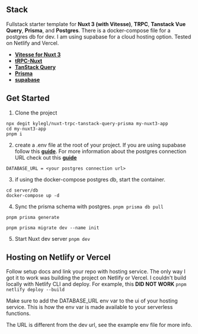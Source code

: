  ## Stack

Fullstack starter template for **Nuxt 3 (with Vitesse)**, **TRPC**, **Tanstack Vue Query**, **Prisma**, and **Postgres**. There is a docker-compose file for a postgres db for dev. I am using supabase for a cloud hosting option. Tested on Netlify and Vercel.

- **[Vitesse for Nuxt 3](https://github.com/antfu/vitesse-nuxt3)**
- **[tRPC-Nuxt](https://github.com/wobsoriano/trpc-nuxt)**
- **[TanStack Query](https://tanstack.com/query/v4)**
- **[Prisma](https://www.prisma.io/)**
- **[supabase](https://supabase.com/)**

## Get Started

1. Clone the project

```
npx degit kylegl/nuxt-trpc-tanstack-query-prisma my-nuxt3-app
cd my-nuxt3-app
pnpm i
```

2. create a .env file at the root of your project. If you are using supabase follow this **[guide](https://supabase.com/docs/guides/integrations/prisma)**.
  For more information about the postgres connection URL check out this **[guide](https://www.prisma.io/docs/concepts/database-connectors/postgresql)**
```
DATABASE_URL = <your postgres connection url>
```

3. if using the docker-compose postgres db, start the container.
```
cd server/db
docker-compose up -d
```

4. Sync the prisma schema with postgres.
`pnpm prisma db pull`

`pnpm prisma generate`

`pnpm prisma migrate dev --name init`

5. Start Nuxt dev server
`pnpm dev`


## Hosting on Netlify or Vercel

Follow setup docs and link your repo with hosting service. The only way I got it to work was building the project on Netlify or Vercel. I couldn't build locally with Netlify CLI and deploy. For example, this **DID NOT WORK** `pnpm netlify deploy --build`

Make sure to add the DATABASE_URL env var to the ui of your hosting service. This is how the env var is made available to your serverless functions.

The URL is different from the dev url, see the example env file for more info.
